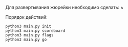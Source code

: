 Для развертывания жюрейки необходимо сделать:
ь

Порядок действий:

	python3 main.py init 
	python3 main.py scoreboard
	python3 main.py flags
	python3 main.py go
